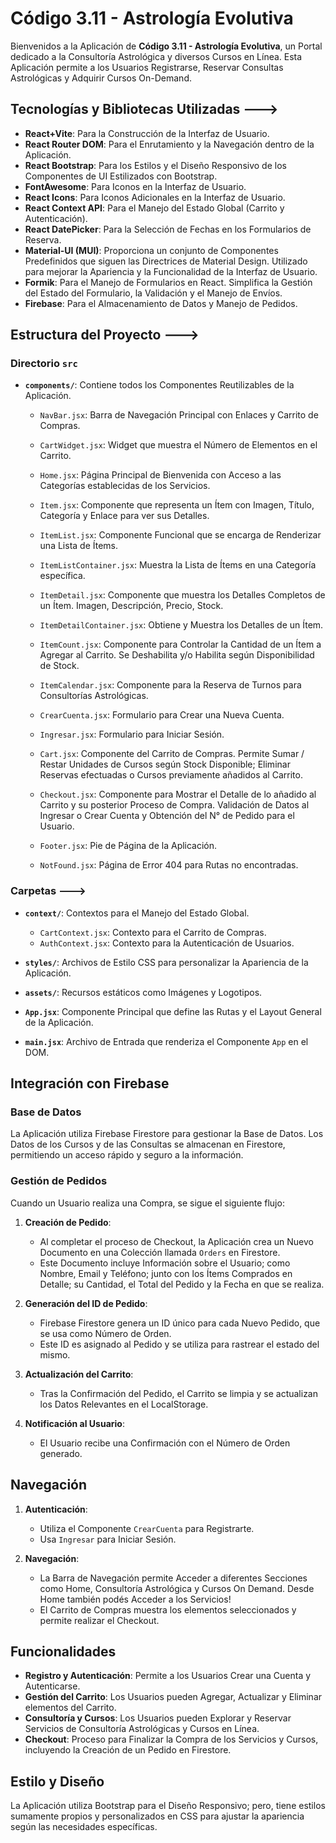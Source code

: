 # Código 3.11 - Astrología Evolutiva

Bienvenidos a la Aplicación de **Código 3.11 - Astrología Evolutiva**, un Portal dedicado a la Consultoría Astrológica y diversos Cursos en Línea.
Esta Aplicación permite a los Usuarios Registrarse, Reservar Consultas Astrológicas y Adquirir Cursos On-Demand.

## Tecnologías y Bibliotecas Utilizadas --->

- **React+Vite**: Para la Construcción de la Interfaz de Usuario.
- **React Router DOM**: Para el Enrutamiento y la Navegación dentro de la Aplicación.
- **React Bootstrap**: Para los Estilos y el Diseño Responsivo de los Componentes de UI Estilizados con Bootstrap.
- **FontAwesome**: Para Iconos en la Interfaz de Usuario.
- **React Icons**: Para Iconos Adicionales en la Interfaz de Usuario.
- **React Context API**: Para el Manejo del Estado Global (Carrito y Autenticación).
- **React DatePicker**: Para la Selección de Fechas en los Formularios de Reserva.
- **Material-UI (MUI)**: Proporciona un conjunto de Componentes Predefinidos que siguen las Directrices de Material Design. Utilizado para mejorar la Apariencia y la Funcionalidad de la Interfaz de Usuario.
- **Formik**: Para el Manejo de Formularios en React. Simplifica la Gestión del Estado del Formulario, la Validación y el Manejo de Envíos.
- **Firebase**: Para el Almacenamiento de Datos y Manejo de Pedidos.

## Estructura del Proyecto --->

### Directorio `src`

- **`components/`**: Contiene todos los Componentes Reutilizables de la Aplicación.

  - `NavBar.jsx`: Barra de Navegación Principal con Enlaces y Carrito de Compras.
  - `CartWidget.jsx`: Widget que muestra el Número de Elementos en el Carrito.

  - `Home.jsx`: Página Principal de Bienvenida con Acceso a las Categorías establecidas de los Servicios.

  - `Item.jsx`: Componente que representa un Ítem con Imagen, Título, Categoría y Enlace para ver sus Detalles.
  - `ItemList.jsx`: Componente Funcional que se encarga de Renderizar una Lista de Ítems.
  - `ItemListContainer.jsx`: Muestra la Lista de Ítems en una Categoría específica.

  - `ItemDetail.jsx`: Componente que muestra los Detalles Completos de un Ítem. Imagen, Descripción, Precio, Stock.
  - `ItemDetailContainer.jsx`: Obtiene y Muestra los Detalles de un Ítem.

  - `ItemCount.jsx`: Componente para Controlar la Cantidad de un Ítem a Agregar al Carrito. Se Deshabilita y/o Habilita según Disponibilidad de Stock.

  - `ItemCalendar.jsx`: Componente para la Reserva de Turnos para Consultorías Astrológicas.

  - `CrearCuenta.jsx`: Formulario para Crear una Nueva Cuenta.
  - `Ingresar.jsx`: Formulario para Iniciar Sesión.

  - `Cart.jsx`: Componente del Carrito de Compras. Permite Sumar / Restar Unidades de Cursos según Stock Disponible; Eliminar Reservas efectuadas o Cursos previamente añadidos al Carrito.

  - `Checkout.jsx`: Componente para Mostrar el Detalle de lo añadido al Carrito y su posterior Proceso de Compra. Validación de Datos al Ingresar o Crear Cuenta y Obtención del N° de Pedido para el Usuario.

  - `Footer.jsx`: Pie de Página de la Aplicación.

  - `NotFound.jsx`: Página de Error 404 para Rutas no encontradas.

### Carpetas --->

- **`context/`**: Contextos para el Manejo del Estado Global.

  - `CartContext.jsx`: Contexto para el Carrito de Compras.
  - `AuthContext.jsx`: Contexto para la Autenticación de Usuarios.

- **`styles/`**: Archivos de Estilo CSS para personalizar la Apariencia de la Aplicación.

- **`assets/`**: Recursos estáticos como Imágenes y Logotipos.

- **`App.jsx`**: Componente Principal que define las Rutas y el Layout General de la Aplicación.

- **`main.jsx`**: Archivo de Entrada que renderiza el Componente `App` en el DOM.

## Integración con Firebase

### **Base de Datos**

La Aplicación utiliza Firebase Firestore para gestionar la Base de Datos.
Los Datos de los Cursos y de las Consultas se almacenan en Firestore, permitiendo un acceso rápido y seguro a la información.

### **Gestión de Pedidos**

Cuando un Usuario realiza una Compra, se sigue el siguiente flujo:

1. **Creación de Pedido**:

   - Al completar el proceso de Checkout, la Aplicación crea un Nuevo Documento en una Colección llamada `Orders` en Firestore.
   - Este Documento incluye Información sobre el Usuario; como Nombre, Email y Teléfono; junto con los Ítems Comprados en Detalle; su Cantidad, el Total del Pedido y la Fecha en que se realiza.

2. **Generación del ID de Pedido**:

   - Firebase Firestore genera un ID único para cada Nuevo Pedido, que se usa como Número de Orden.
   - Este ID es asignado al Pedido y se utiliza para rastrear el estado del mismo.

3. **Actualización del Carrito**:

   - Tras la Confirmación del Pedido, el Carrito se limpia y se actualizan los Datos Relevantes en el LocalStorage.

4. **Notificación al Usuario**:
   - El Usuario recibe una Confirmación con el Número de Orden generado.

## Navegación

1. **Autenticación**:

   - Utiliza el Componente `CrearCuenta` para Registrarte.
   - Usa `Ingresar` para Iniciar Sesión.

2. **Navegación**:
   - La Barra de Navegación permite Acceder a diferentes Secciones como Home, Consultoría Astrológica y Cursos On Demand. Desde Home también podés Acceder a los Servicios!
   - El Carrito de Compras muestra los elementos seleccionados y permite realizar el Checkout.

## Funcionalidades

- **Registro y Autenticación**: Permite a los Usuarios Crear una Cuenta y Autenticarse.
- **Gestión del Carrito**: Los Usuarios pueden Agregar, Actualizar y Eliminar elementos del Carrito.
- **Consultoría y Cursos**: Los Usuarios pueden Explorar y Reservar Servicios de Consultoría Astrológicas y Cursos en Línea.
- **Checkout**: Proceso para Finalizar la Compra de los Servicios y Cursos, incluyendo la Creación de un Pedido en Firestore.

## Estilo y Diseño

La Aplicación utiliza Bootstrap para el Diseño Responsivo; pero, tiene estilos sumamente propios y personalizados en CSS para ajustar la apariencia según las necesidades específicas.
